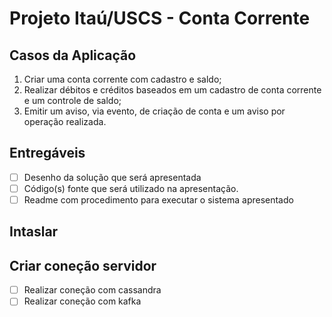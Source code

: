 # Projeto Itaú/USCS - Conta Corrente

## Casos da Aplicação
1)	Criar uma conta corrente com cadastro e saldo;
2)	Realizar débitos e créditos baseados em um cadastro de conta corrente e um controle de saldo;
3)	Emitir um aviso, via evento, de criação de conta e um aviso por operação realizada.

## Entregáveis
- [ ] Desenho da solução que será apresentada
- [ ] Código(s) fonte que será utilizado na apresentação.
- [ ] Readme com procedimento para executar o sistema apresentado

## Intaslar

## Criar coneção servidor
- [ ] Realizar coneção com cassandra
- [ ] Realizar coneção com kafka
